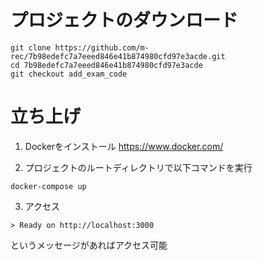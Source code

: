 # プロジェクトのダウンロード

```
git clone https://github.com/m-rec/7b98edefc7a7eeed846e41b874980cfd97e3acde.git
cd 7b98edefc7a7eeed846e41b874980cfd97e3acde
git checkout add_exam_code
```

# 立ち上げ

1. Dockerをインストール
https://www.docker.com/

2. プロジェクトのルートディレクトリで以下コマンドを実行

```
docker-compose up
```

3. アクセス

```
> Ready on http://localhost:3000
```
というメッセージがあればアクセス可能

